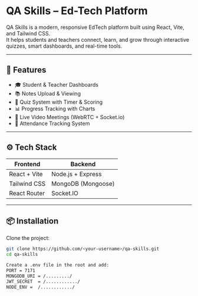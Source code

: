 # QA Skills – Ed-Tech Platform

QA Skills is a modern, responsive EdTech platform built using React, Vite, and Tailwind CSS.  
It helps students and teachers connect, learn, and grow through interactive quizzes, smart dashboards, and real-time tools.

---

## 🚀 Features

- 🎓 Student & Teacher Dashboards
- 📚 Notes Upload & Viewing
- 🧠 Quiz System with Timer & Scoring
- 📊 Progress Tracking with Charts
- 🎥 Live Video Meetings (WebRTC + Socket.io)
- 📅 Attendance Tracking System     

---

## ⚙️ Tech Stack

| Frontend         | Backend              |
|------------------|----------------------|
| React + Vite     | Node.js + Express    |
| Tailwind CSS     | MongoDB (Mongoose)   |
| React Router     | Socket.IO            |
    

---

## 📦 Installation

Clone the project:

```bash
git clone https://github.com/<your-username>/qa-skills.git
cd qa-skills

Create a .env file in the root and add:
PORT = 7171
MONGODB_URI = /........./
JWT_SECRET  = /............/
NODE_ENV =  /............/
